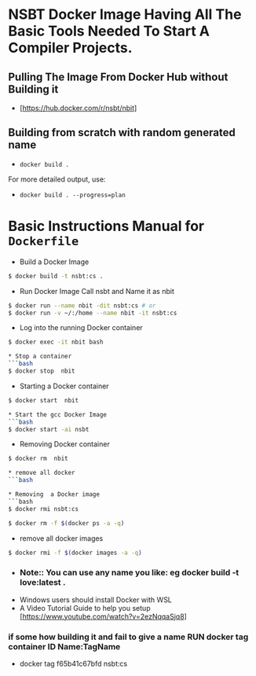 # NSBT Docker Image Having All The Basic Tools Needed To Start A Compiler Projects.

## Pulling The Image From Docker Hub without Building it
* [https://hub.docker.com/r/nsbt/nbit]

## Building from scratch with random generated name

* `docker build .`

For more detailed output, use:

* `docker build . --progress=plan`

# Basic Instructions Manual for `Dockerfile`
* Build a Docker Image
```bash
$ docker build -t nsbt:cs .
```
* Run Docker Image Call nsbt and Name it as nbit
```bash
$ docker run --name nbit -dit nsbt:cs # or
$ docker run -v ~/:/home --name nbit -it nsbt:cs
```
* Log into the running Docker container
```bash
$ docker exec -it nbit bash

* Stop a container 
```bash
$ docker stop  nbit

```
* Starting a Docker container
```bash
$ docker start  nbit 

* Start the gcc Docker Image
```bash
$ docker start -ai nsbt
```
* Removing Docker container
```bash
$ docker rm  nbit

* remove all docker
```bash

* Removing  a Docker image
```bash
$ docker rmi nsbt:cs

$ docker rm -f $(docker ps -a -q)
```
* remove all docker images
```bash
$ docker rmi -f $(docker images -a -q)
```

* ### Note:: You can use any name you like: eg docker build -t love:latest .
* Windows users should install Docker with WSL
* A Video Tutorial Guide  to help you setup [https://www.youtube.com/watch?v=2ezNqqaSjq8]

### if some how building it and fail to give a name RUN docker tag container ID Name:TagName
* docker tag f65b41c67bfd nsbt:cs

